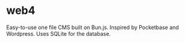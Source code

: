 # web4
Easy-to-use one file CMS built on Bun.js. Inspired by Pocketbase and Wordpress. Uses SQLite for the database.
